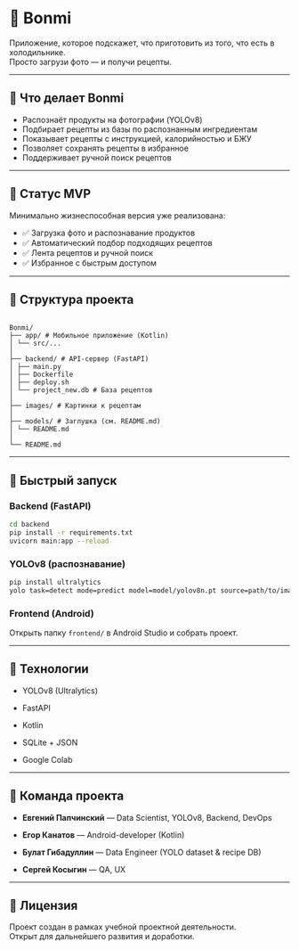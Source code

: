 # 🍳 Bonmi

Приложение, которое подскажет, что приготовить из того, что есть в холодильнике.  
Просто загрузи фото — и получи рецепты.

---

## 📸 Что делает Bonmi

- Распознаёт продукты на фотографии (YOLOv8)
- Подбирает рецепты из базы по распознанным ингредиентам
- Показывает рецепты с инструкцией, калорийностью и БЖУ
- Позволяет сохранять рецепты в избранное
- Поддерживает ручной поиск рецептов

---

## 🧪 Статус MVP

Минимально жизнеспособная версия уже реализована:

- ✅ Загрузка фото и распознавание продуктов
- ✅ Автоматический подбор подходящих рецептов
- ✅ Лента рецептов и ручной поиск
- ✅ Избранное с быстрым доступом

---

## 📂 Структура проекта

```

Bonmi/
├── app/ # Мобильное приложение (Kotlin)
│ └── src/...
│
├── backend/ # API-сервер (FastAPI)
│ ├── main.py
│ ├── Dockerfile
│ ├── deploy.sh
│ └── project_new.db # База рецептов
│
├── images/ # Картинки к рецептам
│
├── models/ # Заглушка (см. README.md)
│ └── README.md
│
└── README.md

````

---

## 🚀 Быстрый запуск

### Backend (FastAPI)

```bash
cd backend
pip install -r requirements.txt
uvicorn main:app --reload
````

### YOLOv8 (распознавание)

```bash
pip install ultralytics
yolo task=detect mode=predict model=model/yolov8n.pt source=path/to/image.jpg
```

### Frontend (Android)

Открыть папку `frontend/` в Android Studio и собрать проект.

---

## 🧠 Технологии

- YOLOv8 (Ultralytics)
    
- FastAPI
    
- Kotlin
    
- SQLite + JSON
    
- Google Colab
    

---

## 👥 Команда проекта

- **Евгений Папчинский** — Data Scientist, YOLOv8, Backend, DevOps
    
- **Егор Канатов** — Android-developer (Kotlin)
    
- **Булат Гибадуллин** — Data Engineer (YOLO dataset & recipe DB)
    
- **Сергей Косыгин** — QA, UX
    
---

## 📄 Лицензия

Проект создан в рамках учебной проектной деятельности.  
Открыт для дальнейшего развития и доработки.
